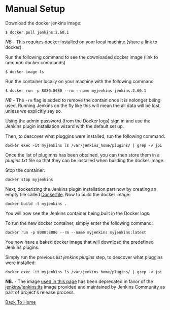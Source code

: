 # Manual Setup

Download the docker jenkins image:

```
$ docker pull jenkins:2.60.1
```

*NB* - This requires docker installed on your local machine (share a link to docker).

Run the following command to see the downloaded docker image (link to common docker commands)

```
$ docker image ls
```

Run the container locally on your machine with the following command 

```
$ docker run -p 8080:8080 --rm --name myjenkins jenkins:2.60.1
```

*NB* - The ```-rm``` flag is added to remove the contain once it is nolonger being used. Running Jenkins on the fly like this will mean the all data will be lost, unless we explicitly say so. 

Using the admin password (from the Docker logs) sign in and use the Jenkins plugin installation wizard with the default set up. 

Then, to descover what pluggins were installed, run the following command:

```
docker exec -it myjenkins ls /var/jenkins_home/plugins/ | grep -v jpi
```

Once the list of plugimns has been obtained, you can then store them in a _plugins.txt_ file so that they can be installed when building the docker image. 

Stop the container:

```
docker stop myjenkins
```

Next, dockerizing the Jenkins plugin installation part now by creating an empty file called [Dockerfile](Dockerfile). Now to build the docker image:

```
docker build -t myjenkins .
```

You will now see the Jenkins container being built in the Docker logs. 

To run the new docker container, simply enter the following command:

```
docker run -p 8080:8080 --rm --name myjenkins myjenkins:latest
```

You now have a baked docker image that will download the predefined Jenkins plugins. 

Simply run the previous _list jenkins plugins_ step, to descover what pluggins were installed:

```
docker exec -it myjenkins ls /var/jenkins_home/plugins/ | grep -v jpi
```

**NB.** - The image [used in this page](https://hub.docker.com/_/jenkins/) has been deprecated in favor of the [jenkins/jenkins:lts](https://hub.docker.com/r/jenkins/jenkins) image provided and maintained by Jenkins Community as part of project's release process.

[Back To Home](https://github.com/Bryn-Lloyd/dockerized-jenkins)